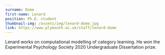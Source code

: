 ```yaml
---
surname: Dome
first-name: Lenard
position: Ph.D. student
thumbnail-img: /assets/img/lenard-dome.jpg
link: https://www.plymouth.ac.uk/staff/lenard-dome
---
```


Lenard works on computational modelling of category learning. He won the Experimental Psychology Society 2020 Undergraduate Dissertation prize. 






